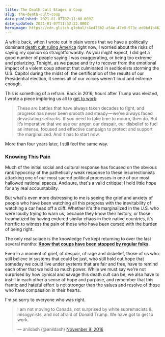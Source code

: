 ```yaml
---
title: The Death Cult Stages a Coup
slug: the-death-cult-coup
date_published: 2021-01-07T07:11:00.000Z
date_updated: 2021-01-07T11:52:22.000Z
heroimage: https://cdn.glitch.global/c4e475b2-a54e-47e0-973c-ed0bd1b46262/capitol-lights.jpeg?v=1669528860078
---
```


A while back, when I wrote out in plain words that we have a politically dominant [death cult ruling America](/2020/07/11/the-american-death-cult/) right now, I worried about the risks of saying my opinion so straightforwardly. As you might expect, I did get a good number of people saying I was exaggerating, or being too extreme and polarizing. Tonight, as we pause and try to recover from the emotional impact of a violent coup attempt that culminated in seditionists storming the U.S. Capitol during the midst of  the certification of the results of our Presidential election, it seems all of our voices weren't loud and extreme enough.

This is something of a refrain. Back in 2016, hours after Trump was elected, I wrote a piece imploring us all to [get to work](/2016/11/09/forget_why_its_time_to_get_to_work/): 

> These are battles that have always taken decades to fight, and progress has never been smooth and steady — we’ve always faced devastating setbacks. If you need to take time to mourn, then do. But it’s imperative that we use our anger, our despair, our disbelief to fuel an intense, focused and effective campaign to protect and support the marginalized. 
> And it has to start now.

More than four years later, I still feel the same way.

### Knowing This Pain

Much of the initial social and cultural response has focused on the obvious rank hypocrisy of the pathetically weak response to these insurrectionists attacking one of our most sacred political processes in one of our most hallowed national spaces. And sure, that's a valid critique; I hold little hope for any real accountability.

But what's even more distressing to me is seeing the grief and anxiety of people who have been watching all this progress with the inevitability of watching a car head off a cliff. Whether it's the marginalized in the U.S. who were loudly trying to warn us, because they know their history, or those traumatized by having endured similar chaos in their native countries, it's horrific to witness the pain of those who have been cursed with the burden of being right.

The only real solace is the knowledge I've kept returning to over the last several months: **[Know that coups have been stopped by regular folks](https://wagingnonviolence.org/2020/09/10-things-you-need-to-know-to-stop-a-coup/).**

Even in a moment of grief, of despair, of rage and disbelief, those of us who still believe in systems that could be just, who still hold out hope that someday we could live under systems that are fair and free, have to remind each other that we hold so much power. While we must say we're not surprised by how cynical and savage this death cult can be, we also have to instill in each other a sense of hope and purpose, and remember that this frantic and hateful effort is not stronger than the values and resolve of those who have compassion in their hearts.

I'm so sorry to everyone who was right.

<blockquote class="twitter-tweet" data-dnt="true" data-theme="dark"><p lang="en" dir="ltr">I am not moving to Canada, not surprised by white supremacists &amp; misogynists, and not afraid of Donald Trump. We have got to get to work.</p>&mdash; anildash (@anildash) <a href="https://twitter.com/anildash/status/796210779569737730?ref_src=twsrc%5Etfw">November 9, 2016</a></blockquote> <script async src="https://platform.twitter.com/widgets.js" charset="utf-8"></script>
